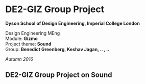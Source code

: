 # DE2-GIZ Group Project

**Dyson School of Design Engineering, Imperial College London**

Design Engineering MEng  
Module: **Gizmo**  
Project theme: **Sound**  
Group:  **Benedict Greenberg, Keshav Jagan, .. , ..**  

*Autumn 2016*

## DE2-GIZ Group Project on Sound

